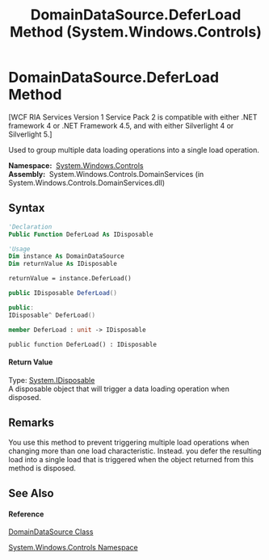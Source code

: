 ﻿---
title: DomainDataSource.DeferLoad Method  (System.Windows.Controls)
TOCTitle: DeferLoad Method
ms:assetid: M:System.Windows.Controls.DomainDataSource.DeferLoad
ms:mtpsurl: https://msdn.microsoft.com/en-us/library/system.windows.controls.domaindatasource.deferload(v=VS.91)
ms:contentKeyID: 27196447
ms.date: 01/27/2012
mtps_version: v=VS.91
f1_keywords:
- System.Windows.Controls.DomainDataSource.DeferLoad
dev_langs:
- CSharp
- JScript
- VB
- FSharp
- c++
api_location:
- System.Windows.Controls.DomainServices.dll
api_name:
- System.Windows.Controls.DomainDataSource.DeferLoad
api_type:
- Managed
topic_type:
- apiref
- kbSyntax
product_family_name: VS
ROBOTS: INDEX,FOLLOW
---

# DomainDataSource.DeferLoad Method

\[WCF RIA Services Version 1 Service Pack 2 is compatible with either .NET framework 4 or .NET Framework 4.5, and with either Silverlight 4 or Silverlight 5.\]

Used to group multiple data loading operations into a single load operation.

**Namespace:**  [System.Windows.Controls](ms590941\(v=vs.91\).md)  
**Assembly:**  System.Windows.Controls.DomainServices (in System.Windows.Controls.DomainServices.dll)

## Syntax

``` vb
'Declaration
Public Function DeferLoad As IDisposable
```

``` vb
'Usage
Dim instance As DomainDataSource
Dim returnValue As IDisposable

returnValue = instance.DeferLoad()
```

``` csharp
public IDisposable DeferLoad()
```

``` c++
public:
IDisposable^ DeferLoad()
```

``` fsharp
member DeferLoad : unit -> IDisposable 
```

``` jscript
public function DeferLoad() : IDisposable
```

#### Return Value

Type: [System.IDisposable](https://msdn.microsoft.com/en-us/library/aax125c9)  
A disposable object that will trigger a data loading operation when disposed.  

## Remarks

You use this method to prevent triggering multiple load operations when changing more than one load characteristic. Instead. you defer the resulting load into a single load that is triggered when the object returned from this method is disposed.

## See Also

#### Reference

[DomainDataSource Class](ee732901\(v=vs.91\).md)

[System.Windows.Controls Namespace](ms590941\(v=vs.91\).md)

